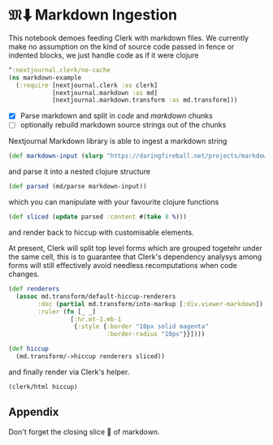 # $\mathfrak{M}\!⬇$ Markdown Ingestion

This notebook demoes feeding Clerk with markdown files. We currently make no assumption on the kind of source code passed in fence or indented blocks, we just handle code as if it were clojure  

```clj
^:nextjournal.clerk/no-cache
(ns markdown-example
  (:require [nextjournal.clerk :as clerk]
            [nextjournal.markdown :as md]
            [nextjournal.markdown.transform :as md.transform]))
```

- [x] Parse markdown and split in _code_ and _markdown_ chunks
- [ ] optionally rebuild markdown source strings out of the chunks

Nextjournal Markdown library is able to ingest a markdown string

```clojure
(def markdown-input (slurp "https://daringfireball.net/projects/markdown/syntax.text"))
```

and parse it into a nested clojure structure

```clojure
(def parsed (md/parse markdown-input))
```

which you can manipulate with your favourite clojure functions

```clojure
(def sliced (update parsed :content #(take 8 %)))
```

and render back to hiccup with customisable elements.

At present, Clerk will split top level forms which are grouped togetehr under the same cell, this is to guarantee that Clerk's dependency analysys among forms will still effectively avoid needless recomputations when code changes.

```clojure
(def renderers
  (assoc md.transform/default-hiccup-renderers
        :doc (partial md.transform/into-markup [:div.viewer-markdown])
        :ruler (fn [_ _]
                 [:hr.mt-1.mb-1
                  {:style {:border "10px solid magenta"
                           :border-radius "10px"}}])))

(def hiccup
  (md.transform/->hiccup renderers sliced))
```

and finally render via Clerk's helper.

```clojure
(clerk/html hiccup)
```

## Appendix

Don't forget the closing slice 🍕 of markdown.
